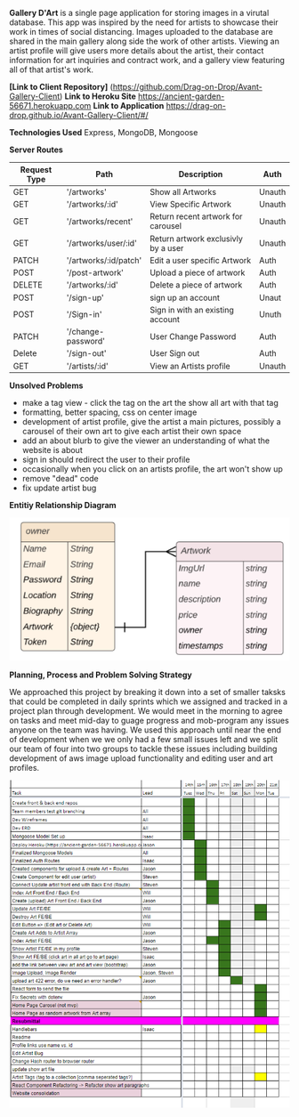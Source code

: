 **Gallery D'Art** is a single page application for storing images in a virutal database. This app was inspired by the need for artists to showcase their work in times of social distancing. Images uploaded to the database are shared in the main gallery along side the work of other artists. Viewing an artist profile will give users more details about the artist, their contact information for art inquiries and contract work, and a gallery view featuring all of that artist's work. 

**[Link to Client Repository]** (https://github.com/Drag-on-Drop/Avant-Gallery-Client)
**Link to Heroku Site** https://ancient-garden-56671.herokuapp.com
**Link to Application** https://drag-on-drop.github.io/Avant-Gallery-Client/#/

**Technologies Used**
Express, MongoDB, Mongoose

**Server Routes**

|Request Type |     Path            |                 Description        |   Auth    |
|-------------|---------------------|------------------------------------|-----------|
| GET         |'/artworks'          | Show all Artworks                  |  Unauth   |
| GET         |'/artworks/:id'      | View Specific Artwork              |  Unauth   |
| GET         |'/artworks/recent'   | Return recent artwork for carousel |  Unauth   |
| GET         |'/artworks/user/:id' | Return artwork exclusivly by a user|  Unauth   |
| PATCH       |'/artworks/:id/patch'| Edit a user specific Artwork       |  Auth     |
| POST        |'/post-artwork'      | Upload a piece of artwork          |  Auth     |
| DELETE      |'/artworks/:id'      | Delete a piece of artwork          |  Auth     |
| POST        |'/sign-up'           | sign up an account                 |  Unaut    |
| POST        |'/Sign-in'           | Sign in with an existing account   |  Unuth    |
| PATCH       |'/change-password'   | User Change Password               |  Auth     |
| Delete      |'/sign-out'          | User Sign out                      |  Auth     |
| GET         |'/artists/:id'       | View an Artists profile            |  Unauth   |



**Unsolved Problems**

- make a tag view - click the tag on the art the show all art with that tag
- formatting, better spacing, css on center image
- development of artist profile, give the artist a main pictures, possibly a carousel of their own art to give each artist their own space
- add an about blurb to give the viewer an understanding of what the website is about
- sign in should redirect the user to their profile
- occasionally when you click on an artists profile, the art won't show up
- remove "dead" code
- fix update artist bug

**Entitiy Relationship Diagram**

![Entity Relationship Diagram](https://github.com/Drag-on-Drop/Avant-Gallery-Server/blob/master/Avant%20Gallery%20ERD.PNG "Entity Relationship Diagram")

**Planning, Process and Problem Solving Strategy**

We approached this project by breaking it down into a set of smaller taksks that could be completed in daily sprints which we assigned and tracked in a project plan through development. We would meet in the morning to agree on tasks and meet mid-day to guage progress and mob-program any issues anyone on the team was having. We used this approach until near the end of development when we we only had a few small issues left and we split our team of four into two groups to tackle these issues including building development of aws image upload functionality and editing user and art profiles. 

![Project Plan](https://github.com/Drag-on-Drop/Avant-Gallery-Server/blob/master/Avant%20Gallery%20Project%20Plan.PNG "Project Plan")
